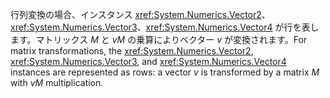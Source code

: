 <span data-ttu-id="693a6-101">行列変換の場合、インスタンス <xref:System.Numerics.Vector2>、<xref:System.Numerics.Vector3>、<xref:System.Numerics.Vector4> が行を表します。マトリックス *M* と *vM* の乗算によりベクター *v* が変換されます。</span><span class="sxs-lookup"><span data-stu-id="693a6-101">For matrix transformations, the <xref:System.Numerics.Vector2>, <xref:System.Numerics.Vector3>, and <xref:System.Numerics.Vector4> instances are represented as rows: a vector *v* is transformed by a matrix *M* with *vM* multiplication.</span></span>